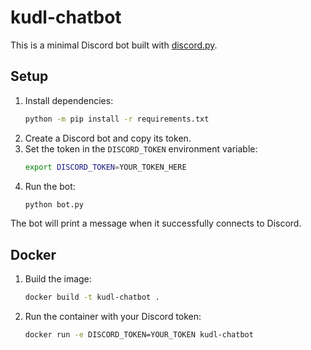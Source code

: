 # kudl-chatbot

This is a minimal Discord bot built with [discord.py](https://discordpy.readthedocs.io/).

## Setup

1. Install dependencies:
   ```bash
   python -m pip install -r requirements.txt
   ```
2. Create a Discord bot and copy its token.
3. Set the token in the `DISCORD_TOKEN` environment variable:
   ```bash
   export DISCORD_TOKEN=YOUR_TOKEN_HERE
   ```
4. Run the bot:
   ```bash
   python bot.py
   ```

The bot will print a message when it successfully connects to Discord.

## Docker

1. Build the image:
   ```bash
   docker build -t kudl-chatbot .
   ```
2. Run the container with your Discord token:
   ```bash
   docker run -e DISCORD_TOKEN=YOUR_TOKEN kudl-chatbot
   ```
